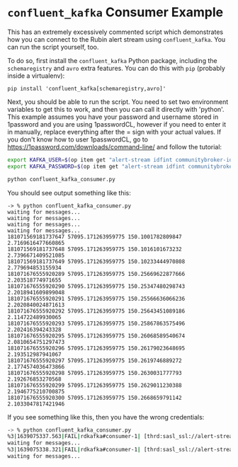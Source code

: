 # `confluent_kafka` Consumer Example

This has an extremely excessively commented script which demonstrates how you can connect to the Rubin alert stream using `confluent_kafka`.
You can run the script yourself, too.

To do so, first install the `confluent_kafka` Python package, including the `schemaregistry` and `avro` extra features.
You can do this with `pip` (probably inside a virtualenv):

```
pip install 'confluent_kafka[schemaregistry,avro]'
```

Next, you should be able to run the script.
You need to set two environment variables to get this to work, and then you can call it directly with 'python'.
This example assumes you have your password and username stored in 1password and you are using 1passwordCL, however if you need to enter
it in manually, replace everything after the = sign with your actual values. If you don't know how to user 1passwordCL,
go to https://1password.com/downloads/command-line/ and follow the tutorial:

```sh
export KAFKA_USER=$(op item get "alert-stream idfint communitybroker-idfint" --fields label=username) # use your actual label for your password/username!
export KAFKA_PASSWORD=$(op item get "alert-stream idfint communitybroker-idfint" --fields label=password)# here too!

python confluent_kafka_consumer.py
```

You should see output something like this:

```
-> % python confluent_kafka_consumer.py
waiting for messages...
waiting for messages...
waiting for messages...
waiting for messages...
181071569181737647 57095.171263959775 150.1001782809847 2.7169616477660865
181071569181737648 57095.171263959775 150.1016101673232 2.7396671409521085
181071569181737649 57095.171263959775 150.10233444970808 2.779694853155934
181071676555920289 57095.171263959775 150.25669622877666 2.203518774971655
181071676555920290 57095.171263959775 150.25347480298743 2.2018941609899048
181071676555920291 57095.171263959775 150.25566636066236 2.2020840024871613
181071676555920292 57095.171263959775 150.25643451089186 2.114722489930065
181071676555920293 57095.171263959775 150.25867863575496 2.202416394243328
181071676555920295 57095.171263959775 150.26068589540674 2.0810654751297473
181071676555920296 57095.171263959775 150.26179023648695 2.193512987941067
181071676555920297 57095.171263959775 150.2619746889272 2.1774574036473866
181071676555920298 57095.171263959775 150.2630031777793 2.192676853270568
181071676555920299 57095.171263959775 150.2629011230388 2.1946775210700875
181071676555920300 57095.171263959775 150.2668659791142 2.1033047817421946
```

If you see something like this, then you have the wrong credentials:

```sh
-> % python confluent_kafka_consumer.py
%3|1639075337.563|FAIL|rdkafka#consumer-1| [thrd:sasl_ssl://alert-stream-int.lsst.cloud:9094/bootstrap]: sasl_ssl://alert-stream-int.lsst.cloud:9094/bootstrap: SASL authentication error: Authentication failed during authentication due to invalid credentials with SASL mechanism SCRAM-SHA-512 (after 346ms in state AUTH_REQ)
waiting for messages...
%3|1639075338.321|FAIL|rdkafka#consumer-1| [thrd:sasl_ssl://alert-stream-int.lsst.cloud:9094/bootstrap]: sasl_ssl://alert-stream-int.lsst.cloud:9094/bootstrap: SASL authentication error: Authentication failed during authentication due to invalid credentials with SASL mechanism SCRAM-SHA-512 (after 347ms in state AUTH_REQ, 1 identical error(s) suppressed)
waiting for messages...
```
